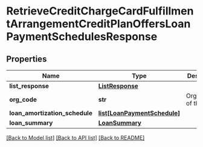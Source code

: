 # RetrieveCreditChargeCardFulfillmentArrangementCreditPlanOffersLoanPaymentSchedulesResponse

## Properties
Name | Type | Description | Notes
------------ | ------------- | ------------- | -------------
**list_response** | [**ListResponse**](ListResponse.md) |  | [optional] 
**org_code** | **str** | Organization of the card | [optional] 
**loan_amortization_schedule** | [**list[LoanPaymentSchedule]**](LoanPaymentSchedule.md) |  | [optional] 
**loan_summary** | [**LoanSummary**](LoanSummary.md) |  | [optional] 

[[Back to Model list]](../README.md#documentation-for-models) [[Back to API list]](../README.md#documentation-for-api-endpoints) [[Back to README]](../README.md)

